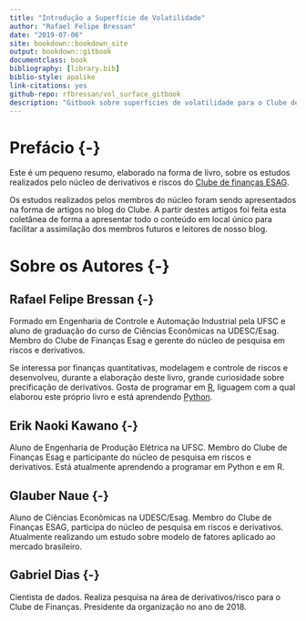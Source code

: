 ```yaml
--- 
title: "Introdução a Superfície de Volatilidade"
author: "Rafael Felipe Bressan"
date: "2019-07-06"
site: bookdown::bookdown_site
output: bookdown::gitbook
documentclass: book
bibliography: [library.bib]
biblio-style: apalike
link-citations: yes
github-repo: rfbressan/vol_surface_gitbook
description: "Gitbook sobre superfícies de volatilidade para o Clube de Finanças ESAG."
---
```


# Prefácio {-}

Este é um pequeno resumo, elaborado na forma de livro, sobre os estudos realizados pelo núcleo de derivativos e riscos do [Clube de finanças ESAG](https://clubedefinancas.com.br).

Os estudos realizados pelos membros do núcleo foram sendo apresentados na forma de artigos no blog do Clube. A partir destes artigos foi feita esta coletânea de forma a apresentar todo o conteúdo em local único para facilitar a assimilação dos membros futuros e leitores de nosso blog.

# Sobre os Autores {-}

## Rafael Felipe Bressan {-}

Formado em Engenharia de Controle e Automação Industrial pela UFSC e aluno de graduação do curso de Ciências Econômicas na UDESC/Esag. Membro do Clube de Finanças Esag e gerente do núcleo de pesquisa em riscos e derivativos. 

Se interessa por finanças quantitativas, modelagem e controle de riscos e desenvolveu, durante a elaboração deste livro, grande curiosidade sobre precificação de derivativos. Gosta de programar em [R](https://cran.r-project.org/), liguagem com a qual elaborou este próprio livro e está aprendendo [Python](https://www.python.org/).

## Erik Naoki Kawano {-}

Aluno de Engenharia de Produção Elétrica na UFSC. Membro do Clube de Finanças Esag e participante do núcleo de pesquisa em riscos e derivativos. Está atualmente aprendendo a programar em Python e em R.

## Glauber Naue {-}

Aluno de Ciências Econômicas na UDESC/Esag. Membro do Clube de Finanças ESAG, participa do núcleo de pesquisa em riscos e derivativos. Atualmente realizando um estudo sobre modelo de fatores aplicado ao mercado brasileiro.

## Gabriel Dias {-}

Cientista de dados. Realiza pesquisa na área de derivativos/risco para o Clube de Finanças. Presidente da organização no ano de 2018.


